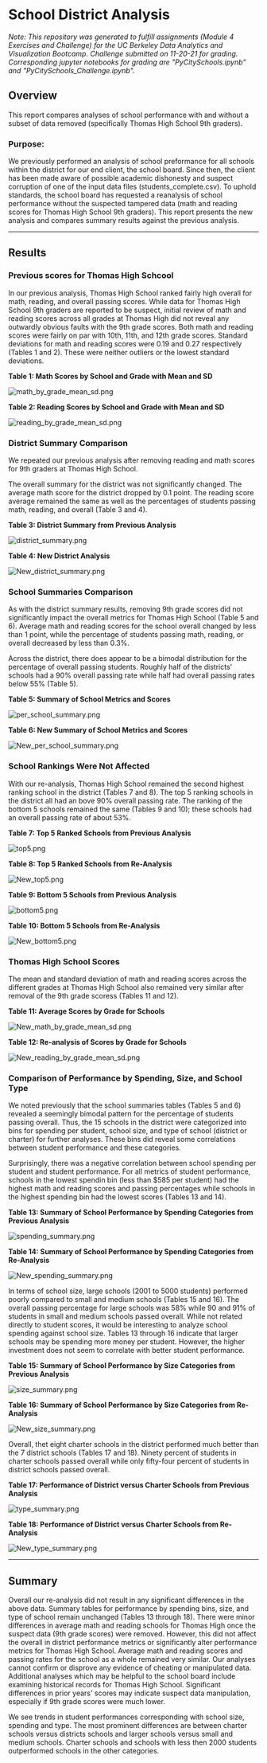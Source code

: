 # School District Analysis


*Note: This repository was generated to fulfill assignments (Module 4 Exercises and Challenge) for the UC Berkeley Data Analytics and Visualization Bootcamp. Challenge submitted on 11-20-21 for grading. Corresponding jupyter notebooks for grading are "PyCitySchools.ipynb" and "PyCitySchools_Challenge.ipynb".*


## Overview

This report compares analyses of school performance with and without a subset of data removed (specifically Thomas High School 9th graders).


### Purpose:

We previously performed an analysis of school preformance for all schools within the district for our end client, the school board. Since then, the client has been made aware of possible academic dishonesty and suspect corruption of one of the input data files (students_complete.csv). To uphold standards, the school board has requested a reanalysis of school performance without the suspected tampered data (math and reading scores for Thomas High School 9th graders). This report presents the new analysis and compares summary results against the previous analysis.


---

## Results

### Previous scores for Thomas High Schcool

In our previous analysis, Thomas High School ranked fairly high overall for math, reading, and overall passing scores. While data for Thomas High School 9th graders are reported to be suspect, initial review of math and reading scores across all grades at Thomas High did not reveal any outwardly obvious faults with the 9th grade scores. Both math and reading scores were fairly on par with 10th, 11th, and 12th  grade scores. Standard deviations for math and reading scores were 0.19 and 0.27 respectively (Tables 1 and 2). These were neither outliers or the lowest standard deviations.

**Table 1: Math Scores by School and Grade with Mean and SD**

![math_by_grade_mean_sd.png](/Images/math_by_grade_mean_sd.png)

**Table 2: Reading Scores by School and Grade with Mean and SD**

![reading_by_grade_mean_sd.png](/Images/reading_by_grade_mean_sd.png)



### District Summary Comparison

We repeated our previous analysis after removing reading and math scores for 9th graders at Thomas High School. 

The overall summary for the district was not significantly changed. The average math score for the district dropped by 0.1 point. The reading score average remained the same as well as the percentages of students passing math, reading, and overall (Table 3 and 4).

**Table 3: District Summary from Previous Analysis**

![district_summary.png](/Images/district_summary.png)

**Table 4: New District Analysis**

![New_district_summary.png](/Images/New_district_summary.png)



### School Summaries Comparison

As with the district summary results, removing 9th grade scores did not significantly impact the overall metrics for Thomas High School (Table 5 and 6). Average math and reading scores for the school overall changed by less than 1 point, while the percentage of students passing math, reading, or overall decreased by less than 0.3%. 

Across the district, there does appear to be a bimodal distribution for the percentage of overall passing students. Roughly half of the districts' schools had a 90% overall passing rate while half had overall passing rates below 55% (Table 5).

**Table 5: Summary of School Metrics and Scores**

![per_school_summary.png](/Images/per_school_summary.png)


**Table 6: New Summary of School Metrics and Scores**

![New_per_school_summary.png](/Images/New_per_school_summary.png)



### School Rankings Were Not Affected

With our re-analysis, Thomas High School remained the second highest ranking school in the district (Tables 7 and 8). The top 5 ranking schools in the district all had an bove 90% overall passing rate. The ranking of the bottom 5 schools remained the same (Tables 9 and 10); these schools had an overall passing rate of about 53%.

**Table 7: Top 5 Ranked Schools from Previous Analysis**

![top5.png](/Images/top5.png)


**Table 8: Top 5 Ranked Schools from Re-Analysis**

![New_top5.png](/Images/New_top5.png)


**Table 9: Bottom 5 Schools from Previous Analysis**

![bottom5.png](/Images/bottom5.png)


**Table 10: Bottom 5 Schools from Re-Analysis**

![New_bottom5.png](/Images/New_bottom5.png)



### Thomas High School Scores

The mean and standard deviation of math and reading scores across the different grades at Thomas High School also remained very similar after removal of the 9th grade scoress (Tables 11 and 12). 

**Table 11: Average Scores by Grade for Schools**

![New_math_by_grade_mean_sd.png](/Images/New_math_by_grade_mean_sd.png)


**Table 12: Re-analysis of Scores by Grade for Schools**

![New_reading_by_grade_mean_sd.png](/Images/New_reading_by_grade_mean_sd.png)



### Comparison of Performance by Spending, Size, and School Type

We noted previously that the school summaries tables (Tables 5 and 6) revealed a seemingly bimodal pattern for the percentage of students passing overall. Thus, the 15 schools in the district were categorized into bins for spending per student, school size, and type of school (district or charter) for further analyses. These bins did reveal some correlations between student performance and these categories. 

Surprisingly, there was a negative correlation between school spending per student and student performance. For all metrics of student performance, schools in the lowest spendin bin (less than $585 per student) had the highest math and reading scores and passing percentages while schools in the highest spending bin had the lowest scores (Tables 13 and 14).

**Table 13: Summary of School Performance by Spending Categories from Previous Analysis**

![spending_summary.png](/Images/spending_summary.png)


**Table 14: Summary of School Performance by Spending Categories from Re-Analysis**

![New_spending_summary.png](/Images/New_spending_summary.png)


In terms of school size, large schools (2001 to 5000 students) performed poorly compared to small and medium schools (Tables 15 and 16). The overall passing percentage for large schools was 58% while 90 and 91% of students in small and medium schools passed overall. While not related directly to student scores, it would be interesting to analyze school spending against school size. Tables 13 through 16 indicate that larger schools may be spending more money per student. However, the higher investment does not seem to correlate with better student performance.

**Table 15: Summary of School Performance by Size Categories from Previous Analysis**

![size_summary.png](/Images/size_summary.png)


**Table 16: Summary of School Performance by Size Categories from Re-Analysis**

![New_size_summary.png](/Images/New_size_summary.png)


Overall, thet eight charter schools in the district performed much better than the 7 district schools (Tables 17 and 18).  Ninety percent of students in charter schools passed overall while only fifty-four percent of students in district schools passed overall. 

**Table 17: Performance of District versus Charter Schools from Previous Analysis**

![type_summary.png](/Images/type_summary.png)

**Table 18: Performance of District versus Charter Schools from Re-Analysis**

![New_type_summary.png](/Images/New_type_summary.png)



---

## Summary

Overall our re-analysis did not result in any significant differences in the above data. Summary tables for performance by spending bins, size, and type of school remain unchanged (Tables 13 through 18). There were minor differences in average math and reading schools for Thomas High once the suspect data (9th grade scores) were removed. However, this did not affect the overall in district performance metrics or significantly alter performance metrics for Thomas High School. Average math and reading scores and passing rates for the school as a whole remained very similar. Our analyses cannot confirm or disprove any evidence of cheating or manipulated data. Additional analyses which may be helpful to the school board include examining historical records for Thomas High School. Significant differences in prior years' scores may indicate suspect data manipulation, especially if 9th grade scores were much lower.

We see trends in student performances corresponding with school size, spending and type. The most prominent differences are between charter schools versus districts schools and larger schools versus small and medium schools. Charter schools and schools with less then 2000 students outperformed schools in the other categories.

